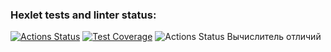 ### Hexlet tests and linter status:
[![Actions Status](https://github.com/MariaDeSoledad/java-project-71/actions/workflows/hexlet-check.yml/badge.svg)](https://github.com/MariaDeSoledad/java-project-71/actions)
[![Test Coverage](https://api.codeclimate.com/v1/badges/f8abd01cbe3d28993583/test_coverage)](https://codeclimate.com/github/MariaDeSoledad/java-project-71/test_coverage)
![Actions Status](https://github.com/MariaDeSoledad/java-project-71/actions/workflows/main.yml/badge.svg)
Вычислитель отличий
